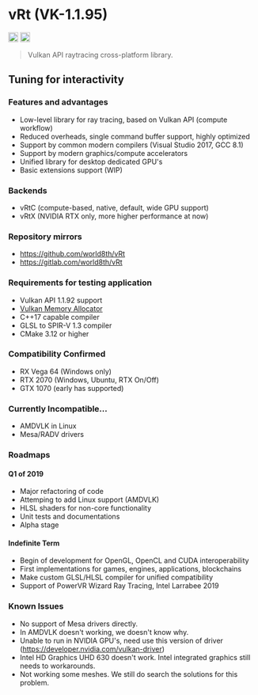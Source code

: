 # vRt (VK-1.1.95)

<a href="https://gitter.im/world8th/vRt?utm_source=badge&utm_medium=badge&utm_campaign=pr-badge&utm_content=badge" target="_blank" title="Gitter"><img src="https://badges.gitter.im/world8th/vRt.svg" alt="Gitter.RT" height="20px"/></a>
<a href="https://etherdonation.com/d?to=0xd9b022cDf82eE7eAB9B17C7d85c3ba005E288383" target="_blank" title="Donate ETH"><img src="https://etherdonation.com/i/btn/donate-btn.png" alt="Donate.ETH" height="20px"/></a>

> Vulkan API raytracing cross-platform library.

## Tuning for interactivity

### Features and advantages

- Low-level library for ray tracing, based on Vulkan API (compute workflow)
- Reduced overheads, single command buffer support, highly optimized
- Support by common modern compilers (Visual Studio 2017, GCC 8.1)
- Support by modern graphics/compute accelerators
- Unified library for desktop dedicated GPU's
- Basic extensions support (WIP)

### Backends

- vRtC (compute-based, native, default, wide GPU support)
- vRtX (NVIDIA RTX only, more higher performance at now)

### Repository mirrors

- https://github.com/world8th/vRt
- https://gitlab.com/world8th/vRt

### Requirements for testing application

- Vulkan API 1.1.92 support 
- [Vulkan Memory Allocator](https://github.com/GPUOpen-LibrariesAndSDKs/VulkanMemoryAllocator)
- C++17 capable compiler
- GLSL to SPIR-V 1.3 compiler
- CMake 3.12 or higher

### Compatibility Confirmed

- RX Vega 64 (Windows only)
- RTX 2070 (Windows, Ubuntu, RTX On/Off)
- GTX 1070 (early has supported)

### Currently Incompatible... 

- AMDVLK in Linux 
- Mesa/RADV drivers 


### Roadmaps

#### Q1 of 2019

- Major refactoring of code
- Attemping to add Linux support (AMDVLK)
- HLSL shaders for non-core functionality
- Unit tests and documentations
- Alpha stage

#### Indefinite Term

- Begin of development for OpenGL, OpenCL and CUDA interoperability
- First implementations for games, engines, applications, blockchains
- Make custom GLSL/HLSL compiler for unified compatibility
- Support of PowerVR Wizard Ray Tracing, Intel Larrabee 2019

### Known Issues

- No support of Mesa drivers directly. 
- In AMDVLK doesn't working, we doesn't know why.
- Unable to run in NVIDIA GPU's, need use this version of driver (https://developer.nvidia.com/vulkan-driver)
- Intel HD Graphics UHD 630 doesn't work. Intel integrated graphics still needs to workarounds.
- Not working some meshes. We still do search the solutions for this problem.

